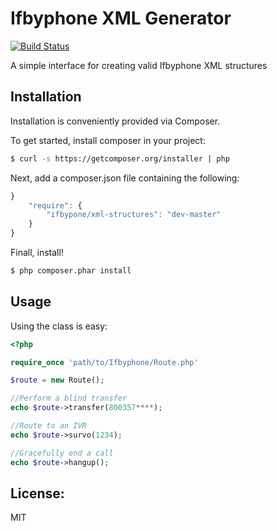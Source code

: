 Ifbyphone XML Generator
=======================

[![Build Status](https://travis-ci.org/Opus1no2/Ifbyphone-XML-Responses.png)](https://travis-ci.org/Opus1no2/Ifbyphone-XML-Responses)
 
A simple interface for creating valid Ifbyphone XML structures

Installation
------------

Installation is conveniently provided via Composer.

To get started, install composer in your project:

```sh
$ curl -s https://getcomposer.org/installer | php
```

Next, add a composer.json file containing the following:

```js
}
    "require": {
        "ifbypone/xml-structures": "dev-master"
    }
}
```

Finall, install!

```sh
$ php composer.phar install
```

Usage
-----

Using the class is easy:

``` php
<?php

require_once 'path/to/Ifbyphone/Route.php'

$route = new Route();

//Perform a blind transfer
echo $route->transfer(800357****);

//Route to an IVR
echo $route->survo(1234);

//Gracefully end a call
echo $route->hangup();

```

License:
--------
MIT
